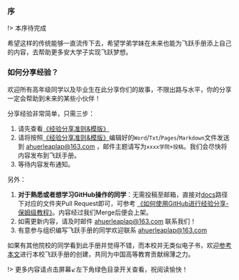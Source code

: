 ### 序

!> 本序待完成

希望这样的传统能够一直流传下去，希望学弟学妹在未来也能为飞跃手册添上自己的内容，去帮助更多安大学子实现飞跃梦想。

### 如何分享经验？

欢迎所有高年级同学以及毕业生在此分享你们的故事，不限出路与水平，你的分享一定会帮助到未来的某些小伙伴！

分享经验非常简单，只需三步：

1. 请先查看[《经验分享准则&模版》](经验分享准则&模板.md)
2. 请将按照[《经验分享准则&模版》](经验分享准则&模板.md)编辑好的`Word`/`Txt`/`Pages`/`Markdown`文件发送到 ahuerleaplap@163.com ，邮件主题请写为`xxxx学院+投稿`。我们会尽快将内容发布到飞跃手册。
3. 等待内容发布通知。

另外：

1. **对于熟悉或者想学习GitHub操作的同学**：无需投稿至邮箱，直接对[docs](https://github.com/AHUer-LeapLap/Impart-Inherit/tree/main/docs)路径下对应的文件夹Pull Request即可，可参考 [《如何使用GitHub进行经验分享-保姆级教程》](如何使用GitHub进行经验分享.md)。内容经过我们Merge后便会上架。
2. 如需更新内容，请及时邮件 ahuerleaplap@163.com 联系我们！
3. 有意参与组织编写飞跃手册的同学欢迎联系 ahuerleaplap@163.com 

如果有其他院校的同学看到此手册并觉得不错，而本校并无类似电子书，欢迎[参考本文](从0到1创建安徽大学飞跃手册.md)进行本校飞跃手册的创建，共同为中国高等教育贡献绵薄之力。

!> 更多内容请点击屏幕↙️左下角绿色目录开关查看，祝阅读愉快！